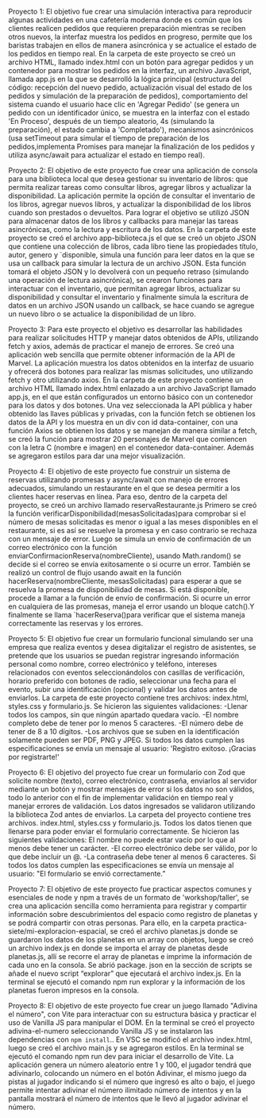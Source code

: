Proyecto 1: El objetivo fue crear una simulación interactiva para reproducir algunas actividades en una cafetería moderna donde es común que los clientes realicen pedidos que requieren preparación mientras se reciben otros nuevos, la interfaz muestra los pedidos en progreso, permite que los baristas trabajen en ellos de manera asincrónica y se actualice el estado de los pedidos en tiempo real.
En la carpeta de este proyecto se creó un archivo HTML, llamado index.html con un botón para agregar pedidos y un contenedor para mostrar los pedidos en la interfaz, un archivo JavaScript, llamada app.js en la que se desarrolló la lógica principal (estructura del código: recepción del nuevo pedido, actualización visual del estado de los pedidos y simulación de la preparación de pedidos), comportamiento del sistema cuando el usuario hace clic en 'Agregar Pedido' (se genera un pedido con un identificador único, se muestra en la interfaz con el estado 'En Proceso', después de un tiempo aleatorio, 4s (simulando la preparación), el estado cambia a 'Completado'), mecanismos asincrónicos (usa setTimeout para simular el tiempo de preparación de los pedidos,implementa Promises para manejar la finalización de los pedidos y utiliza async/await para actualizar el estado en tiempo real).

Proyecto 2: El objetivo de este proyecto fue crear una aplicación de consola para una biblioteca local que desea gestionar su inventario de libros: que permita realizar tareas como consultar libros, agregar libros y actualizar la disponibilidad. La aplicación permite la opción de consultar el inventario de los libros, agregar nuevos libros, y actualizar la disponibilidad de los libros cuando son prestados o devueltos. Para lograr el objetivo se utilizó JSON para almacenar datos de los libros y callbacks para manejar las tareas asincrónicas, como la lectura y escritura de los datos.
En la carpeta de este proyecto se creó el archivo app-biblioteca.js el que se creó un objeto JSON que contiene una colección de libros, cada libro tiene las propiedades título, autor, genero y `disponible, simula una función para leer datos en la que se usa un callback para simular la lectura de un archivo JSON. Esta función tomará el objeto JSON y lo devolverá con un pequeño retraso (simulando una operación de lectura asincrónica), se crearon funciones para interactuar con el inventario, que permitan agregar libros, actualizar su disponibilidad y consultar el inventario y finalmente simula la escritura de datos en un archivo JSON usando un callback, se hace cuando se agregue un nuevo libro o se actualice la disponibilidad de un libro.

Proyecto 3: Para este proyecto el objetivo es desarrollar las habilidades para realizar solicitudes HTTP y manejar datos obtenidos de APIs, utilizando fetch y axios, además de practicar el manejo de errores. Se creó una aplicación web sencilla que permite obtener información de la API de Marvel. La aplicación muestra los datos obtenidos en la interfaz de usuario y ofrecerá dos botones para realizar las mismas solicitudes, uno utilizando fetch y otro utilizando axios.
En la carpeta de este proyecto contiene un archivo HTML llamado index.html enlazado a un archivo JavaScript llamado app.js, en el que están configurados un entorno básico con un contenedor para los datos y dos botones. Una vez seleccionada la API pública y haber obtenido las llaves públicas y privadas, con la función fetch se obtienen los datos de la API y los muestra en un div con id data-container, con una función Axios se obtienen los datos y se manejan de manera similar a fetch, se creó la función para mostrar 20 personajes de Marvel que comiencen con la letra C (nombre e imagen) en el contenedor data-container. Además se agregaron estilos para dar una mejor visualización.

Proyecto 4: El objetivo de este proyecto fue construir un sistema de reservas utilizando promesas y async/await con manejo de errores adecuados, simulando un restaurante en el que se desea permitir a los clientes hacer reservas en línea. Para eso, dentro de la carpeta del proyecto, se creó un archivo llamado reservaRestaurante.js
Primero se creó la función verificarDisponibilidad(mesasSolicitadas)para comprobar si el número de mesas solicitadas es menor o igual a las meses disponibles en el restaurante, si es así se resuelve la promesa y en caso contrario se rechaza con un mensaje de error. Luego se simula un envío de confirmación de un correo electrónico con la función enviarConfirmacionReserva(nombreCliente), usando Math.random() se decide si el correo se envía exitosamente o si ocurre un error. También se realizó un control de flujo usando await en la función hacerReserva(nombreCliente, mesasSolicitadas) para esperar a que se resuelva la promesa de disponibilidad de mesas. Si está disponible, procede a llamar a la función de envío de confirmación. Si ocurre un error en cualquiera de las promesas, maneja el error usando un bloque catch().Y finalmente se llama `hacerReserva()para verificar que el sistema maneja correctamente las reservas y los errores.

Proyecto 5: El objetivo fue crear un formulario funcional simulando ser una empresa que realiza eventos y desea digitalizar el registro de asistentes, se pretende que los usuarios se puedan registrar ingresando información personal como nombre, correo electrónico y teléfono, intereses relacionados con eventos seleccionándolos con casillas de verificación, horario preferido con botones de radio, seleccionar una fecha para el evento, subir una identificación (opcional) y validar los datos antes de enviarlos. La carpeta de este proyecto contiene tres archivos: index.html, styles.css y formulario.js. Se hicieron las siguientes validaciones: -Llenar todos los campos, sin que ningún apartado quedara vacío. -El nombre completo debe de tener por lo menos 5 caracteres. -El número debe de tener de 8 a 10 dígitos. -Los archivos que se suben en la identificación solamente pueden ser PDF, PNG y JPEG. Si todos los datos cumplen las especificaciones se envía un mensaje al usuario: 'Registro exitoso. ¡Gracias por registrarte!'

Proyecto 6: El objetivo del proyecto fue crear un formulario con Zod que solicite nombre (texto), correo electrónico, contraseña, enviarlos al servidor mediante un botón y mostrar mensajes de error si los datos no son válidos, todo lo anterior con el fin de implementar validación en tiempo real y manejar errores de validación. Los datos ingresados se validaron utilizando la biblioteca Zod antes de enviarlos. La carpeta del proyecto contiene tres archivos. index.html, styles.css y formulario.js.
Todos los datos tienen que llenarse para poder enviar el formulario correctamente.
Se hicieron las siguientes validaciones:
El nombre no puede estar vacío por lo que al menos debe tener un carácter.
-El correo electrónico debe ser válido, por lo que debe incluir un @.
-La contraseña debe tener al menos 6 caracteres.
Si todos los datos cumplen las especificaciones se envía un mensaje al usuario: "El formulario se envió correctamente.”

Proyecto 7: El objetivo de este proyecto fue practicar aspectos comunes y esenciales de node y npm a través de un formato de 'workshop/taller', se crea una aplicación sencilla como herramienta para registrar y compartir información sobre descubrimientos del espacio como registro de planetas y se podrá compartir con otras personas. Para ello, en la carpeta practica-siete/mi-exploracion-espacial, se creó el archivo planetas.js donde se guardaron los datos de los planetas en un array con objetos, luego se creó un archivo index.js en donde se importa el array de planetas desde planetas.js, allí se recorre el array de planetas e imprime la información de cada uno en la consola. Se abrió package. json en la sección de scripts se añade el nuevo script “explorar” que ejecutará el archivo index.js. En la terminal se ejecutó el comando npm run explorar y la información de los planetas fueron impresos en la consola.

Proyecto 8: El objetivo de este proyecto fue crear un juego llamado "Adivina el número", con Vite para interactuar con su estructura básica y practicar el uso de Vanilla JS para manipular el DOM. En la terminal se creó el proyecto adivina-el-numero seleccionando Vanilla JS y se instalaron las dependencias con `npm install`.. En VSC se modificó el archivo index.html, luego se creó el archivo main.js y se agregaron estilos. En la terminal se ejecutó el comando npm run dev para iniciar el desarrollo de Vite. La aplicación genera un número aleatorio entre 1 y 100, el jugador tendrá que adivinarlo, colocando un número en el botón Adivinar, el mismo juego da pistas al jugador indicando si el número que ingresó es alto o bajo, el juego permite intentar adivinar el número ilimitado número de intentos y en la pantalla mostrará el número de intentos que le llevó al jugador adivinar el número.